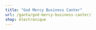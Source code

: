 ```yaml
---
title: "God Mercy Business Canter"
url: /ganta/god-mercy-business-canter/
shop: électronique
---
```

